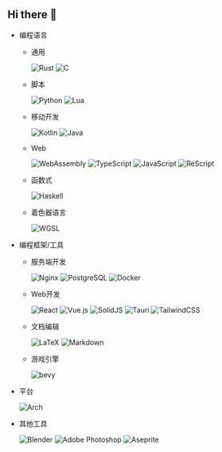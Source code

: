 ## Hi there 👋


* 编程语言
    * 通用

      ![Rust](https://img.shields.io/badge/-Rust-000?logo=Rust)
      ![C](https://img.shields.io/badge/-C-000?logo=C)

    * 脚本

      ![Python](https://img.shields.io/badge/-Python-000?logo=python)
      ![Lua](https://img.shields.io/badge/lua-000?logo=lua)

    * 移动开发
     
      ![Kotlin](https://img.shields.io/badge/-Kotlin-000?logo=kotlin)
      ![Java](https://img.shields.io/badge/-Java-000?logo=openjdk)
     
     
    * Web
     
      ![WebAssembly](https://img.shields.io/badge/-WebAssembly-000?logo=webassembly)
      ![TypeScript](https://img.shields.io/badge/-TypeScript-000?logo=typescript)
      ![JavaScript](https://img.shields.io/badge/-JavaScript-000?logo=javascript)
      ![ReScript](https://img.shields.io/badge/rescript-000?logo=rescript)
     
    * 函数式
    
      ![Haskell](https://img.shields.io/badge/-Haskell-000?logo=haskell)
    * 着色器语言

      ![WGSL](https://img.shields.io/badge/-WGSL-000?logo=wgsl)
* 编程框架/工具

    * 服务端开发

      ![Nginx](https://img.shields.io/badge/-Nginx-000?logo=nginx)
      ![PostgreSQL](https://img.shields.io/badge/-PostgreSQL-000?logo=postgresql)
      ![Docker](https://img.shields.io/badge/-Docker-000?logo=docker)
    * Web开发

      ![React](https://img.shields.io/badge/-React-000?logo=react)
      ![Vue.js](https://img.shields.io/badge/-vuejs-000?logo=vuedotjs)
      ![SolidJS](https://img.shields.io/badge/-SolidJS-000?logo=solid)
      ![Tauri](https://img.shields.io/badge/tauri-000?logo=tauri)
      ![TailwindCSS](https://img.shields.io/badge/tailwindcss-000?logo=tailwind-css)
     
    * 文档编辑

      ![LaTeX](https://img.shields.io/badge/-LaTeX-000?logo=latex)
      ![Markdown](https://img.shields.io/badge/-Markdown-000?logo=markdown)
    * 游戏引擎

      ![bevy](https://img.shields.io/badge/Bevy-000?logo=bevy)

* 平台

  ![Arch](https://img.shields.io/badge/Arch%20Linux-000?logo=arch-linux&logoColor=fff)

* 其他工具
  
  ![Blender](https://img.shields.io/badge/blender-000?logo=blender)
  ![Adobe Photoshop](https://img.shields.io/badge/adobe%20photoshop-000?logo=adobe%20photoshop)
  ![Aseprite](https://img.shields.io/badge/Aseprite-000?logo=Aseprite)


